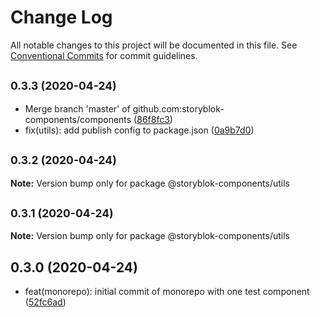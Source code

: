 # Change Log

All notable changes to this project will be documented in this file.
See [Conventional Commits](https://conventionalcommits.org) for commit guidelines.

## <small>0.3.3 (2020-04-24)</small>

* Merge branch 'master' of github.com:storyblok-components/components ([86f8fc3](https://github.com/storyblok-components/components/commit/86f8fc3))
* fix(utils): add publish config to package.json ([0a9b7d0](https://github.com/storyblok-components/components/commit/0a9b7d0))





## <small>0.3.2 (2020-04-24)</small>

**Note:** Version bump only for package @storyblok-components/utils





## <small>0.3.1 (2020-04-24)</small>

**Note:** Version bump only for package @storyblok-components/utils





## 0.3.0 (2020-04-24)

* feat(monorepo): initial commit of monorepo with one test component ([52fc6ad](https://github.com/storyblok-components/components/commit/52fc6ad))
